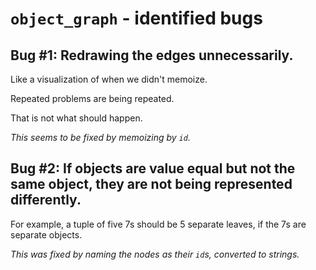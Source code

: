 <!-- SPDX-License-Identifier: 0BSD -->

# `object_graph` - identified bugs

## Bug #1: Redrawing the edges unnecessarily.

Like a visualization of when we didn't memoize.

Repeated problems are being repeated.

That is not what should happen.

*This seems to be fixed by memoizing by `id`.*


## Bug #2: If objects are value equal but not the same object, they are not being represented differently.

For example, a tuple of five 7s should be 5 separate leaves, if the 7s are separate objects.

*This was fixed by naming the nodes as their `id`s, converted to strings.*
